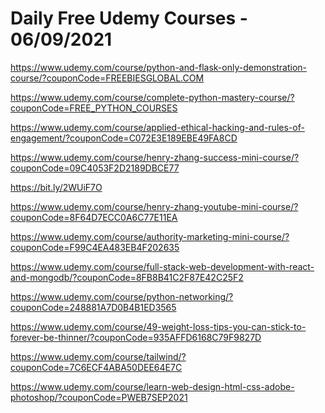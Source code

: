 # Daily Free Udemy Courses - 06/09/2021

https://www.udemy.com/course/python-and-flask-only-demonstration-course/?couponCode=FREEBIESGLOBAL.COM
https://www.udemy.com/course/complete-python-mastery-course/?couponCode=FREE_PYTHON_COURSES
https://www.udemy.com/course/applied-ethical-hacking-and-rules-of-engagement/?couponCode=C072E3E189EBE49FA8CD
https://www.udemy.com/course/henry-zhang-success-mini-course/?couponCode=09C4053F2D2189DBCE77
https://bit.ly/2WUiF7O
https://www.udemy.com/course/henry-zhang-youtube-mini-course/?couponCode=8F64D7ECC0A6C77E11EA
https://www.udemy.com/course/authority-marketing-mini-course/?couponCode=F99C4EA483EB4F202635
https://www.udemy.com/course/full-stack-web-development-with-react-and-mongodb/?couponCode=8FB8B41C2F87E42C25F2
https://www.udemy.com/course/python-networking/?couponCode=248881A7D0B4B1ED3565
https://www.udemy.com/course/49-weight-loss-tips-you-can-stick-to-forever-be-thinner/?couponCode=935AFFD6168C79F9827D
https://www.udemy.com/course/tailwind/?couponCode=7C6ECF4ABA50DEE64E7C
https://www.udemy.com/course/learn-web-design-html-css-adobe-photoshop/?couponCode=PWEB7SEP2021
